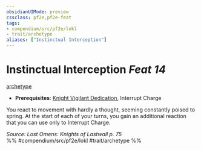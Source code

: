 ```yaml
---
obsidianUIMode: preview
cssclass: pf2e,pf2e-feat
tags:
- compendium/src/pf2e/lokl
- trait/archetype
aliases: ["Instinctual Interception"]
---
```

# Instinctual Interception  *Feat 14*  
[archetype](rules/traits/archetype.md)  

- **Prerequisites**: [Knight Vigilant Dedication](compendium/feats/knight-vigilant-dedication-locg.md), Interrupt Charge

You react to movement with hardly a thought, seeming constantly poised to spring. At the start of each of your turns, you gain an additional reaction that you can use only to Interrupt Charge.

*Source: Lost Omens: Knights of Lastwall p. 75*  
%% #compendium/src/pf2e/lokl #trait/archetype %%